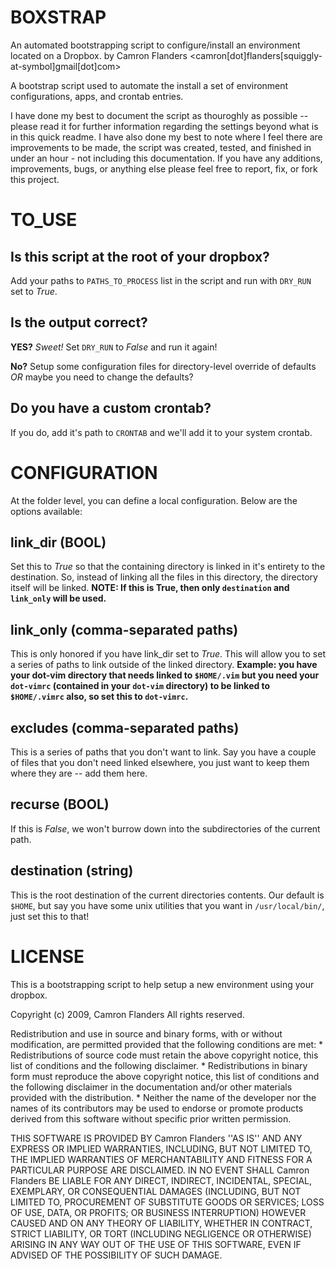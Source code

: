 BOXSTRAP
========

An automated bootstrapping script to configure/install an environment located on a Dropbox.
by Camron Flanders <camron[dot]flanders[squiggly-at-symbol]gmail[dot]com>

A bootstrap script used to automate the install a set of environment configurations, apps, and crontab entries.

I have done my best to document the script as thouroghly as possible -- please read it for further information regarding the settings beyond what is in this quick readme. I have also done my best to note where I feel there are improvements to be made, the script was created, tested, and finished in under an hour - not including this documentation. If you have any additions, improvements, bugs, or anything else please feel free to report, fix, or fork this project.

TO_USE
======

Is this script at the root of your dropbox?
-------------------------------------------

Add your paths to `PATHS_TO_PROCESS` list in the script and run with `DRY_RUN` set to *True*.

Is the output correct?
----------------------

**YES?** *Sweet!* Set `DRY_RUN` to *False* and run it again!

**No?** Setup some configuration files for directory-level override of defaults *OR* maybe you need to change the defaults?

Do you have a custom crontab?
-----------------------------

If you do, add it's path to `CRONTAB` and we'll add it to your system crontab.

CONFIGURATION
=============

At the folder level, you can define a local configuration. Below are the options available:

link_dir **(BOOL)**
-------------------

Set this to *True* so that the containing directory is linked in it's entirety to the destination. So, instead of linking all the files in this directory, the directory itself will be linked. **NOTE: If this is True, then only `destination` and `link_only` will be used.**

link_only **(comma-separated paths)**
-------------------------------------

This is only honored if you have link_dir set to *True*. This will allow you to set a series of paths to link outside of the linked directory. **Example: you have your dot-vim directory that needs linked to `$HOME/.vim` but you need your `dot-vimrc` (contained in your `dot-vim` directory) to be linked to `$HOME/.vimrc` also, so set this to `dot-vimrc`.**

excludes **(comma-separated paths)**
-------------------------------------

This is a series of paths that you don't want to link. Say you have a couple of files that you don't need linked elsewhere, you just want to keep them where they are -- add them here.

recurse **(BOOL)**
------------------

If this is *False*, we won't burrow down into the subdirectories of the current path.

destination **(string)**
------------------------

This is the root destination of the current directories contents. Our default is `$HOME`, but say you have some unix utilities that you want in `/usr/local/bin/`, just set this to that!

LICENSE
=======

This is a bootstrapping script to help setup a new environment using your dropbox.

Copyright (c) 2009, Camron Flanders
All rights reserved.

Redistribution and use in source and binary forms, with or without
modification, are permitted provided that the following conditions are met:
    * Redistributions of source code must retain the above copyright
      notice, this list of conditions and the following disclaimer.
    * Redistributions in binary form must reproduce the above copyright
      notice, this list of conditions and the following disclaimer in the
      documentation and/or other materials provided with the distribution.
    * Neither the name of the developer nor the
      names of its contributors may be used to endorse or promote products
      derived from this software without specific prior written permission.

THIS SOFTWARE IS PROVIDED BY Camron Flanders ''AS IS'' AND ANY
EXPRESS OR IMPLIED WARRANTIES, INCLUDING, BUT NOT LIMITED TO, THE IMPLIED
WARRANTIES OF MERCHANTABILITY AND FITNESS FOR A PARTICULAR PURPOSE ARE
DISCLAIMED. IN NO EVENT SHALL Camron Flanders BE LIABLE FOR ANY
DIRECT, INDIRECT, INCIDENTAL, SPECIAL, EXEMPLARY, OR CONSEQUENTIAL DAMAGES
(INCLUDING, BUT NOT LIMITED TO, PROCUREMENT OF SUBSTITUTE GOODS OR SERVICES;
LOSS OF USE, DATA, OR PROFITS; OR BUSINESS INTERRUPTION) HOWEVER CAUSED AND
ON ANY THEORY OF LIABILITY, WHETHER IN CONTRACT, STRICT LIABILITY, OR TORT
(INCLUDING NEGLIGENCE OR OTHERWISE) ARISING IN ANY WAY OUT OF THE USE OF THIS
SOFTWARE, EVEN IF ADVISED OF THE POSSIBILITY OF SUCH DAMAGE.
